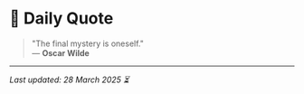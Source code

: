 # 📜 Daily Quote

> "The final mystery is oneself."  
> — **Oscar Wilde**

---

_Last updated: 28 March 2025 ⏳_
